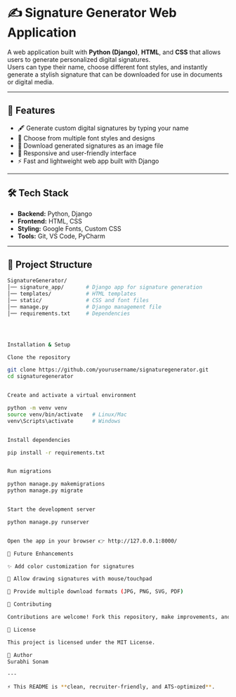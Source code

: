 # ✍️ Signature Generator Web Application  

A web application built with **Python (Django)**, **HTML**, and **CSS** that allows users to generate personalized digital signatures.  
Users can type their name, choose different font styles, and instantly generate a stylish signature that can be downloaded for use in documents or digital media.  

---

## 🚀 Features  

- 🖋️ Generate custom digital signatures by typing your name  
- 🎨 Choose from multiple font styles and designs  
- 💾 Download generated signatures as an image file  
- 📱 Responsive and user-friendly interface  
- ⚡ Fast and lightweight web app built with Django  

---

## 🛠️ Tech Stack  

- **Backend:** Python, Django  
- **Frontend:** HTML, CSS  
- **Styling:** Google Fonts, Custom CSS  
- **Tools:** Git, VS Code, PyCharm  

---

## 📂 Project Structure  

```bash
SignatureGenerator/
│── signature_app/       # Django app for signature generation
│── templates/           # HTML templates
│── static/              # CSS and font files
│── manage.py            # Django management file
│── requirements.txt     # Dependencies




Installation & Setup

Clone the repository

git clone https://github.com/yourusername/signaturegenerator.git
cd signaturegenerator


Create and activate a virtual environment

python -m venv venv
source venv/bin/activate   # Linux/Mac  
venv\Scripts\activate      # Windows  


Install dependencies

pip install -r requirements.txt


Run migrations

python manage.py makemigrations
python manage.py migrate


Start the development server

python manage.py runserver


Open the app in your browser 👉 http://127.0.0.1:8000/

🔮 Future Enhancements

✨ Add color customization for signatures

🎨 Allow drawing signatures with mouse/touchpad

📂 Provide multiple download formats (JPG, PNG, SVG, PDF)

🤝 Contributing

Contributions are welcome! Fork this repository, make improvements, and submit a pull request.

📜 License

This project is licensed under the MIT License.

👤 Author
Surabhi Sonam

---

⚡ This README is **clean, recruiter-friendly, and ATS-optimized**.  
